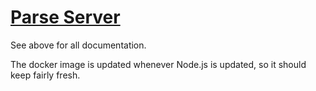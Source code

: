 # [Parse Server](https://github.com/ParsePlatform/parse-server)

See above for all documentation.

The docker image is updated whenever Node.js is updated, so it should keep fairly fresh.
